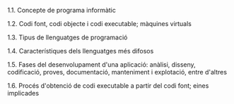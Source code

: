 1.1. Concepte de programa informàtic

1.2. Codi font, codi objecte i codi executable; màquines virtuals

1.3. Tipus de llenguatges de programació

1.4. Característiques dels llenguatges més difosos

1.5. Fases del desenvolupament d'una aplicació: anàlisi, disseny, codificació, proves, documentació, manteniment i explotació, entre d'altres

1.6. Procés d'obtenció de codi executable a partir del codi font; eines implicades
